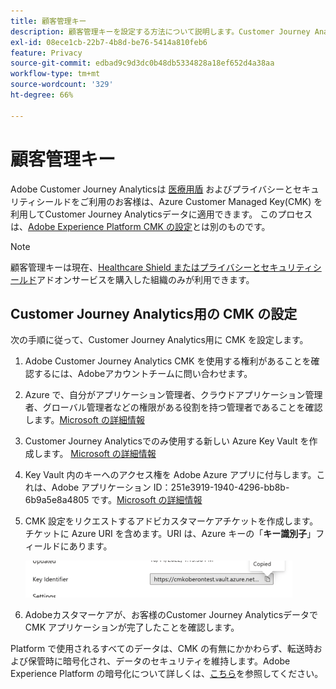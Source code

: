 ```yaml
---
title: 顧客管理キー
description: 顧客管理キーを設定する方法について説明します。Customer Journey Analytics
exl-id: 08ece1cb-22b7-4b8d-be76-5414a810feb6
feature: Privacy
source-git-commit: edbad9c9d3dc0b48db5334828a18ef652d4a38aa
workflow-type: tm+mt
source-wordcount: '329'
ht-degree: 66%

---
```


# 顧客管理キー

Adobe Customer Journey Analyticsは [医療用盾](https://www.adobe.com/trust/compliance/hipaa-ready.html) およびプライバシーとセキュリティシールドをご利用のお客様は、Azure Customer Managed Key(CMK) を利用してCustomer Journey Analyticsデータに適用できます。  このプロセスは、[Adobe Experience Platform CMK の設定](https://experienceleague.adobe.com/docs/experience-platform/landing/governance-privacy-security/customer-managed-keys.html?lang=ja)とは別のものです。

>[!NOTE]
>
>顧客管理キーは現在、[Healthcare Shield またはプライバシーとセキュリティシールド](https://experienceleague.adobe.com/docs/customer-data-management-voices-events/events/governance/healthcare-shield.html?lang=ja)アドオンサービスを購入した組織のみが利用できます。

## Customer Journey Analytics用の CMK の設定

次の手順に従って、Customer Journey Analytics用に CMK を設定します。

1. Adobe Customer Journey Analytics CMK を使用する権利があることを確認するには、Adobeアカウントチームに問い合わせます。
1. Azure で、自分がアプリケーション管理者、クラウドアプリケーション管理者、グローバル管理者などの権限がある役割を持つ管理者であることを確認します。[Microsoft の詳細情報](https://learn.microsoft.com/ja-jp/azure/active-directory/roles/permissions-reference)
1. Customer Journey Analyticsでのみ使用する新しい Azure Key Vault を作成します。 [Microsoft の詳細情報](https://learn.microsoft.com/ja-jp/azure/key-vault/general/)
1. Key Vault 内のキーへのアクセス権を Adobe Azure アプリに付与します。これは、Adobe アプリケーション ID：251e3919-1940-4296-bb8b-6b9a5e8a4805 です。[Microsoft の詳細情報](https://learn.microsoft.com/ja-jp/azure/storage/common/customer-managed-keys-configure-cross-tenant-existing-account?toc=%2Fazure%2Fstorage%2Fblobs%2Ftoc.json&amp;tabs=powershell-preview%2Cazure-portal#the-customer-grants-the-service-providers-app-access-to-the-key-in-the-key-vault)
1. CMK 設定をリクエストするアドビカスタマーケアチケットを作成します。チケットに Azure URI を含めます。URI は、Azure キーの「**キー識別子**」フィールドにあります。

   ![](assets/key-identifier.png)

1. Adobeカスタマーケアが、お客様のCustomer Journey Analyticsデータで CMK アプリケーションが完了したことを確認します。

Platform で使用されるすべてのデータは、CMK の有無にかかわらず、転送時および保管時に暗号化され、データのセキュリティを維持します。Adobe Experience Platform の暗号化について詳しくは、[こちら](https://experienceleague.adobe.com/docs/experience-platform/landing/governance-privacy-security/encryption.html?lang=ja)を参照してください。
